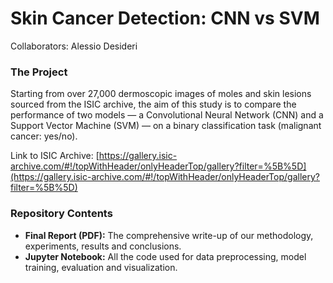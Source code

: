 # Skin Cancer Detection: CNN vs SVM

Collaborators: Alessio Desideri


### The Project

Starting from over 27,000 dermoscopic images of moles and skin lesions sourced from the ISIC archive, the aim of this study is to compare the performance of two models — a Convolutional Neural Network (CNN) and a Support Vector Machine (SVM) — on a binary classification task (malignant cancer: yes/no).

Link to ISIC Archive: [https://gallery.isic-archive.com/#!/topWithHeader/onlyHeaderTop/gallery?filter=%5B%5D](https://gallery.isic-archive.com/#!/topWithHeader/onlyHeaderTop/gallery?filter=%5B%5D)


### Repository Contents

- **Final Report (PDF):** The comprehensive write-up of our methodology, experiments, results and conclusions.
- **Jupyter Notebook:** All the code used for data preprocessing, model training, evaluation and visualization.


